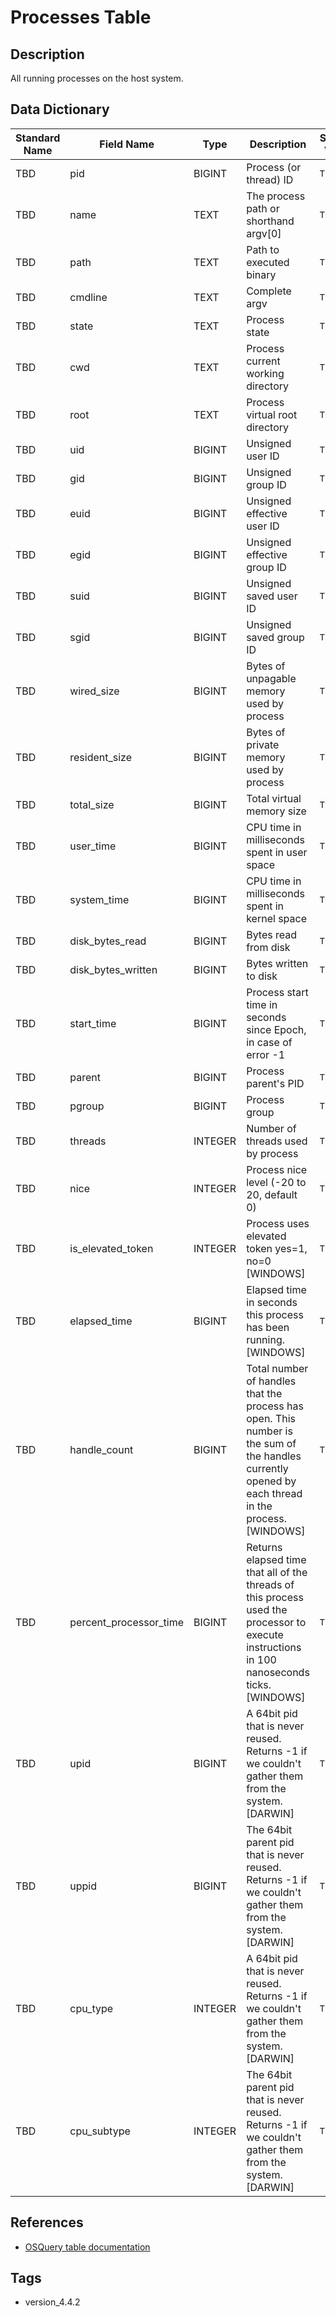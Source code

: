 # Processes Table

## Description
All running processes on the host system.

## Data Dictionary
|Standard Name|Field Name|Type|Description|Sample Value|
|---|---|---|---|---|
|TBD|pid|BIGINT|Process (or thread) ID|`TBD`|
|TBD|name|TEXT|The process path or shorthand argv[0]|`TBD`|
|TBD|path|TEXT|Path to executed binary|`TBD`|
|TBD|cmdline|TEXT|Complete argv|`TBD`|
|TBD|state|TEXT|Process state|`TBD`|
|TBD|cwd|TEXT|Process current working directory|`TBD`|
|TBD|root|TEXT|Process virtual root directory|`TBD`|
|TBD|uid|BIGINT|Unsigned user ID|`TBD`|
|TBD|gid|BIGINT|Unsigned group ID|`TBD`|
|TBD|euid|BIGINT|Unsigned effective user ID|`TBD`|
|TBD|egid|BIGINT|Unsigned effective group ID|`TBD`|
|TBD|suid|BIGINT|Unsigned saved user ID|`TBD`|
|TBD|sgid|BIGINT|Unsigned saved group ID|`TBD`|
|TBD|wired_size|BIGINT|Bytes of unpagable memory used by process|`TBD`|
|TBD|resident_size|BIGINT|Bytes of private memory used by process|`TBD`|
|TBD|total_size|BIGINT|Total virtual memory size|`TBD`|
|TBD|user_time|BIGINT|CPU time in milliseconds spent in user space|`TBD`|
|TBD|system_time|BIGINT|CPU time in milliseconds spent in kernel space|`TBD`|
|TBD|disk_bytes_read|BIGINT|Bytes read from disk|`TBD`|
|TBD|disk_bytes_written|BIGINT|Bytes written to disk|`TBD`|
|TBD|start_time|BIGINT|Process start time in seconds since Epoch, in case of error -1|`TBD`|
|TBD|parent|BIGINT|Process parent's PID|`TBD`|
|TBD|pgroup|BIGINT|Process group|`TBD`|
|TBD|threads|INTEGER|Number of threads used by process|`TBD`|
|TBD|nice|INTEGER|Process nice level (-20 to 20, default 0)|`TBD`|
|TBD|is_elevated_token|INTEGER|Process uses elevated token yes=1, no=0 [WINDOWS]|`TBD`|
|TBD|elapsed_time|BIGINT|Elapsed time in seconds this process has been running. [WINDOWS]|`TBD`|
|TBD|handle_count|BIGINT|Total number of handles that the process has open. This number is the sum of the handles currently opened by each thread in the process. [WINDOWS]|`TBD`|
|TBD|percent_processor_time|BIGINT|Returns elapsed time that all of the threads of this process used the processor to execute instructions in 100 nanoseconds ticks. [WINDOWS]|`TBD`|
|TBD|upid|BIGINT|A 64bit pid that is never reused. Returns -1 if we couldn't gather them from the system. [DARWIN]|`TBD`|
|TBD|uppid|BIGINT|The 64bit parent pid that is never reused. Returns -1 if we couldn't gather them from the system. [DARWIN]|`TBD`|
|TBD|cpu_type|INTEGER|A 64bit pid that is never reused. Returns -1 if we couldn't gather them from the system. [DARWIN]|`TBD`|
|TBD|cpu_subtype|INTEGER|The 64bit parent pid that is never reused. Returns -1 if we couldn't gather them from the system. [DARWIN]|`TBD`|

## References
* [OSQuery table documentation](https://osquery.io/schema/current#processes)

## Tags
* version_4.4.2